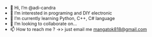 - 👋 Hi, I’m @adi-candra
- 👀 I’m interested in programing and DIY electronic
- 🌱 I’m currently learning Python, C++, C# language
- 💞️ I’m looking to collaborate on...
- 📫 How to reach me ? ->> just email me mangatok818@gmail.com

<!---
adi-candra/adi-candra is a ✨ special ✨ repository because its `README.md` (this file) appears on your GitHub profile.
You can click the Preview link to take a look at your changes.
--->
